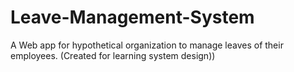 # Leave-Management-System
A Web app for hypothetical organization to manage leaves of their employees. (Created for learning system design))
